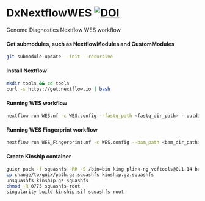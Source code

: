 # DxNextflowWES [![DOI](https://zenodo.org/badge/DOI/10.5281/zenodo.4551798.svg)](https://doi.org/10.5281/zenodo.4551798)

Genome Diagnostics Nextflow WES workflow

#### Get submodules, such as NextflowModules and CustomModules
```bash
git submodule update --init --recursive
```

#### Install Nextflow
```bash
mkdir tools && cd tools
curl -s https://get.nextflow.io | bash
```

#### Running WES workflow
```bash
nextflow run WES.nf -c WES.config --fastq_path <fastq_dir_path> --outdir <output_dir_path> --email <email> [-profile slurm|mac]
```

#### Running WES Fingerprint workflow
```bash
nextflow run WES_Fingerprint.nf -c WES.config --bam_path <bam_dir_path> --outdir <output_dir_path> --email <email> [-profile slurm|mac]
```

#### Create Kinship container
```bash
guixr pack -f squashfs -RR -S /bin=bin king plink-ng vcftools@0.1.14 bash glibc-utf8-locales tzdata coreutils procps grep sed bootstrap-binaries
cp change/to/guix/path.gz.squashfs kinship.gz.squashfs
unsquashfs kinship.gz.squashfs
chmod -R 0775 squashfs-root
singularity build kinship.sif squashfs-root
```
